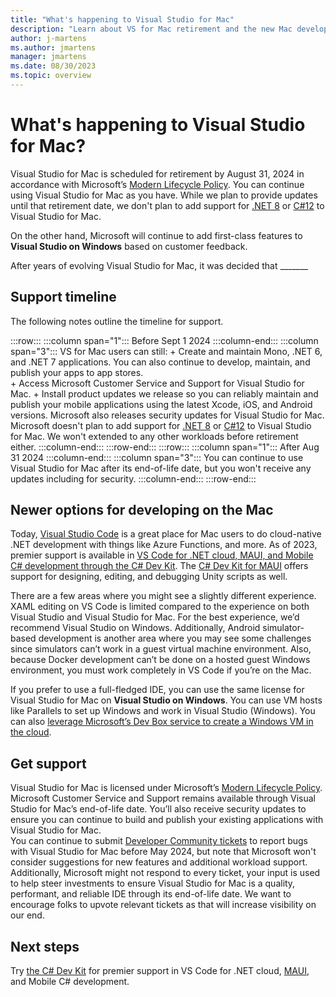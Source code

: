 ```yaml
---
title: "What's happening to Visual Studio for Mac"
description: "Learn about VS for Mac retirement and the new Mac development options."
author: j-martens 
ms.author: jmartens
manager: jmartens
ms.date: 08/30/2023
ms.topic: overview
---
```

# What's happening to Visual Studio for Mac?

Visual Studio for Mac is scheduled for retirement by August 31, 2024 in accordance with Microsoft’s [Modern Lifecycle Policy](/lifecycle/policies/modern).  You can continue using Visual Studio for Mac as you have. While we plan to provide updates until that retirement date, we don't plan to add support for [.NET 8](/dotnet/core/whats-new/dotnet-8/) or [C#12](/dotnet/csharp/whats-new/csharp-12/) to Visual Studio for Mac.   

On the other hand, Microsoft will continue to add first-class features to **Visual Studio on Windows** based on customer feedback.
 
After years of evolving Visual Studio for Mac, it was decided that _______


## Support timeline

The following notes outline the timeline for support. 

:::row::: 
    :::column span="1"::: 
        Before Sept 1 2024
    :::column-end::: 
    :::column span="3"::: 
        VS for Mac users can still:
        + Create and maintain Mono, .NET 6, and .NET 7 applications. You can also continue to develop, maintain, and publish your apps to app stores.  
        + Access Microsoft Customer Service and Support for Visual Studio for Mac. 
        + Install product updates we release so you can reliably maintain and publish your mobile applications using the latest Xcode, iOS, and Android versions. Microsoft also releases security updates for Visual Studio for Mac.
        Microsoft doesn't plan to add support for [.NET 8](/dotnet/core/whats-new/dotnet-8/) or [C#12](/dotnet/csharp/whats-new/csharp-12/) to Visual Studio for Mac.  We won't extended to any other workloads before retirement either.
    :::column-end::: 
:::row-end:::
:::row::: 
    :::column span="1"::: 
        After Aug 31 2024
    :::column-end::: 
    :::column span="3":::
        You can continue to use Visual Studio for Mac after its end-of-life date, but you won't receive any updates including for security. 
    :::column-end::: 
:::row-end:::


## Newer options for developing on the Mac

Today, [Visual Studio Code](https://code.visualstudio.com/docs/editor/whyvscode) is a great place for Mac users to do cloud-native .NET development with things like Azure Functions, and more.  As of 2023, premier support is available in [VS Code for .NET cloud, MAUI, and Mobile C# development through the C# Dev Kit](https://code.visualstudio.com/docs/csharp/get-started). The [C# Dev Kit for MAUI](https://marketplace.visualstudio.com/items?itemName=ms-dotnettools.dotnet-maui) offers support for designing, editing, and debugging Unity scripts as well. 

There are a few areas where you might see a slightly different experience. XAML editing on VS Code is limited compared to the experience on both Visual Studio and Visual Studio for Mac. For the best experience, we’d recommend Visual Studio on Windows. Additionally, Android simulator-based development is another area where you may see some challenges since simulators can’t work in a guest virtual machine environment. Also, because Docker development can’t be done on a hosted guest Windows environment, you must work completely in VS Code if you’re on the Mac.

If you prefer to use a full-fledged IDE, you can use the same license for Visual Studio for Mac on **Visual Studio on Windows**. You can use VM hosts like Parallels to set up Windows and work in Visual Studio (Windows). You can also [leverage Microsoft’s Dev Box service to create a Windows VM in the cloud](). 
  

## Get support 

Visual Studio for Mac is licensed under Microsoft’s [Modern Lifecycle Policy](/lifecycle/policies/modern).  Microsoft Customer Service and Support remains available through Visual Studio for Mac’s end-of-life date. You’ll also receive security updates to ensure you can continue to build and publish your existing applications with Visual Studio for Mac.
 
<br/>You can continue to submit [Developer Community tickets](/visualstudio/ide/developer-community-guidelines) to report bugs with Visual Studio for Mac before May 2024, but note that Microsoft won't consider suggestions for new features and additional workload support. Additionally, Microsoft might not respond to every ticket, your input is used to help steer investments to ensure Visual Studio for Mac is a quality, performant, and reliable IDE through its end-of-life date. We want to encourage folks to upvote relevant tickets as that will increase visibility on our end. 

## Next steps

Try [the C# Dev Kit](https://code.visualstudio.com/docs/csharp/get-started) for premier support in VS Code for .NET cloud, [MAUI](https://marketplace.visualstudio.com/items?itemName=ms-dotnettools.dotnet-maui), and Mobile C# development.  
